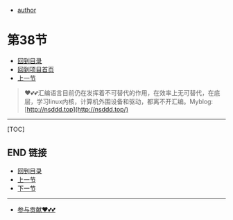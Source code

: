 + [author](https://github.com/3293172751)
# 第38节
+ [回到目录](../README.md)
+ [回到项目首页](../../README.md)
+ [上一节](37.md)
> ❤️💕💕汇编语言目前仍在发挥着不可替代的作用，在效率上无可替代，在底层，学习linux内核，计算机外围设备和驱动，都离不开汇编。Myblog:[http://nsddd.top](http://nsddd.top/)
---
[TOC]





## END 链接
+ [回到目录](../README.md)
+ [上一节](37.md)
+ [下一节](39.md)
---
+ [参与贡献❤️💕💕](https://github.com/3293172751/Block_Chain/blob/master/Git/git-contributor.md)